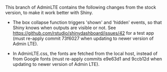 This branch of AdminLTE contains the following changes from the stock version, to make it work better with Shiny.

* The box collapse function triggers 'shown' and 'hidden' events, so that Shiny knows when outputs are visible or not. See https://github.com/rstudio/shinydashboard/issues/42 for a test app (must re-apply commit 73f6027 when updating to newer version of Admin LTE).

* In AdminLTE.css, the fonts are fetched from the local host, instead of from Google fonts (must re-apply commits e9e63d1 and 9ccb12d when updating to newer version of Admin LTE).
